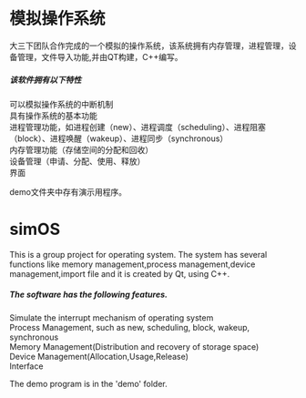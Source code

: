 # 模拟操作系统
大三下团队合作完成的一个模拟的操作系统，该系统拥有内存管理，进程管理，设备管理，文件导入功能,并由QT构建，C++编写。<br/>
##### 该软件拥有以下特性
可以模拟操作系统的中断机制<br/>
具有操作系统的基本功能<br/>
进程管理功能，如进程创建（new）、进程调度（scheduling）、进程阻塞（block）、进程唤醒（wakeup）、进程同步（synchronous）<br/>
内存管理功能（存储空间的分配和回收）<br/>
设备管理（申请、分配、使用、释放）<br/>
界面<br/>

demo文件夹中存有演示用程序。<br/>

# simOS
This is a group project for operating system. The system has several functions like memory management,process management,device management,import file and it is created by Qt, using C++.<br/>

##### The software has the following features.
Simulate the interrupt mechanism of operating system<br/>
Process Management, such as new, scheduling, block, wakeup, synchronous<br/>
Memory Management(Distribution and recovery of storage space)<br/>
Device Management(Allocation,Usage,Release)<br/>
Interface<br/>

The demo program is in the 'demo' folder.


